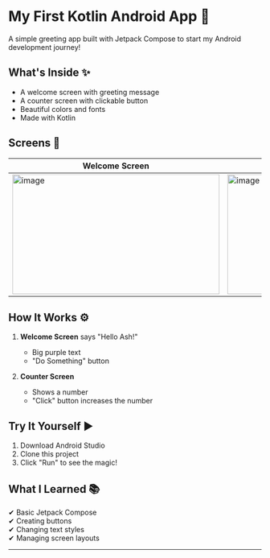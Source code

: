 # My First Kotlin Android App 👋

A simple greeting app built with Jetpack Compose to start my Android development journey!

## What's Inside ✨
- A welcome screen with greeting message
- A counter screen with clickable button
- Beautiful colors and fonts
- Made with Kotlin

## Screens 📱
| Welcome Screen | Counter Screen |
|----------------|----------------|
| <img width="412" height="238" alt="image" src="https://github.com/user-attachments/assets/db8b3a9c-4ef8-4faf-83fe-d6da4fa3a509" /> | <img width="412" height="238" alt="image" src="https://github.com/user-attachments/assets/ff17a9ca-0b54-427c-8ef0-10cf04f0b7c2" /> |

## How It Works ⚙️
1. **Welcome Screen** says "Hello Ash!" 
   - Big purple text
   - "Do Something" button

2. **Counter Screen** 
   - Shows a number
   - "Click" button increases the number

## Try It Yourself ▶️
1. Download Android Studio
2. Clone this project
3. Click "Run" to see the magic!

## What I Learned 📚
✔ Basic Jetpack Compose  
✔ Creating buttons  
✔ Changing text styles  
✔ Managing screen layouts  

---
